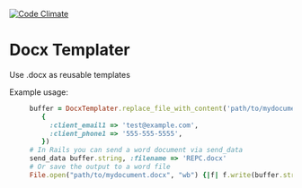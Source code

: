 [![Code Climate](https://codeclimate.com/badge.png)](https://codeclimate.com/github/BaseCampOps/docx_templater)

Docx Templater
==============

Use .docx as reusable templates
   
Example usage:
```ruby
     buffer = DocxTemplater.replace_file_with_content('path/to/mydocument.docx',
        {
          :client_email1 => 'test@example.com',
          :client_phone1 => '555-555-5555',
        })
     # In Rails you can send a word document via send_data
     send_data buffer.string, :filename => 'REPC.docx'
     # Or save the output to a word file
     File.open("path/to/mydocument.docx", "wb") {|f| f.write(buffer.string) }
```

